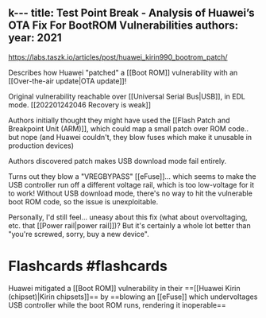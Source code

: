 k---
title: Test Point Break - Analysis of Huawei’s OTA Fix For BootROM Vulnerabilities
authors: 
year: 2021
---

https://labs.taszk.io/articles/post/huawei_kirin990_bootrom_patch/

Describes how Huawei "patched" a [[Boot ROM]] vulnerability with an [[Over-the-air update|OTA update]]!

Original vulnerability reachable over [[Universal Serial Bus|USB]], in EDL mode. [[202201242046 Recovery is weak]]

Authors initially thought they might have used the [[Flash Patch and Breakpoint Unit (ARM)]], which could map a small patch over ROM code.. but nope (and Huawei couldn't, they blow fuses which make it unusable in production devices)

Authors discovered patch makes USB download mode fail entirely.

Turns out they blow a "VREGBYPASS" [[eFuse]]... which seems to make the USB controller run off a different voltage rail, which is too low-voltage for it to work! Without USB download mode, there's no way to hit the vulnerable boot ROM code, so the issue is unexploitable.

Personally, I'd still feel... uneasy about this fix (what about overvoltaging, etc. that [[Power rail|power rail]])? But it's certainly a whole lot better than "you're screwed, sorry, buy a new device".

# Flashcards #flashcards 

Huawei mitigated a [[Boot ROM]] vulnerability in their ==[[Huawei Kirin (chipset)|Kirin chipsets]]== by ==blowing an [[eFuse]] which undervoltages USB controller while the boot ROM runs, rendering it inoperable==
<!--SR:!2022-03-16,32,250!2022-03-07,28,250-->